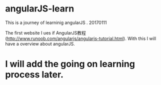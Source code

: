 # angularJS-learn
This is a journey of learninig angularJS . 20170111

The first website I ues if AngularJS教程(http://www.runoob.com/angularjs/angularjs-tutorial.html). With this I will have a overview about angularJS.
# I will add the going on learning process later.
